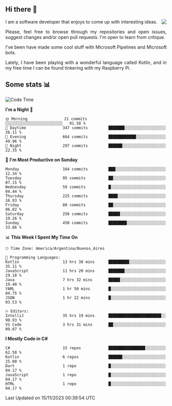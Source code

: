 ## Hi there :slightly_smiling_face:

<img src="https://github-readme-stats.vercel.app/api?username=victorgrycuk&show_icons=true&count_private=true&title_color=F7941E&icon_color=F7941E" align="right">

<p align="justify">
I am a software developer that enjoys to come up with interesting ideas.
<p/>

<p align= "justify">
Please, feel free to browse through my repositories and open issues, suggest changes and/or open pull requests. I'm open to learn from critique.
<p/>


<p align= "justify">
I've been have made some cool stuff with Microsoft Pipelines and Microsoft bots.
<p/>

<p align= "justify">
Lately, I have been playing with a wonderful language called Kotlin, and in my free time I can be found tinkering with my Raspberry Pi.
<p/>

## Some stats :bar_chart:
<!--START_SECTION:waka-->
![Code Time](http://img.shields.io/badge/Code%20Time-1%2C763%20hrs%2023%20mins-blue)

**I'm a Night 🦉** 

```text
🌞 Morning                21 commits          ░░░░░░░░░░░░░░░░░░░░░░░░░   01.58 % 
🌆 Daytime                347 commits         ███████░░░░░░░░░░░░░░░░░░   26.11 % 
🌃 Evening                664 commits         ████████████░░░░░░░░░░░░░   49.96 % 
🌙 Night                  297 commits         ██████░░░░░░░░░░░░░░░░░░░   22.35 % 
```
📅 **I'm Most Productive on Sunday** 

```text
Monday                   164 commits         ███░░░░░░░░░░░░░░░░░░░░░░   12.34 % 
Tuesday                  95 commits          ██░░░░░░░░░░░░░░░░░░░░░░░   07.15 % 
Wednesday                59 commits          █░░░░░░░░░░░░░░░░░░░░░░░░   04.44 % 
Thursday                 225 commits         ████░░░░░░░░░░░░░░░░░░░░░   16.93 % 
Friday                   80 commits          ██░░░░░░░░░░░░░░░░░░░░░░░   06.02 % 
Saturday                 256 commits         █████░░░░░░░░░░░░░░░░░░░░   19.26 % 
Sunday                   450 commits         ████████░░░░░░░░░░░░░░░░░   33.86 % 
```


📊 **This Week I Spent My Time On** 

```text
🕑︎ Time Zone: America/Argentina/Buenos_Aires

💬 Programming Languages: 
Kotlin                   13 hrs 38 mins      █████████░░░░░░░░░░░░░░░░   35.11 % 
JavaScript               11 hrs 20 mins      ███████░░░░░░░░░░░░░░░░░░   29.18 % 
Java                     7 hrs 32 mins       █████░░░░░░░░░░░░░░░░░░░░   19.40 % 
YAML                     1 hr 50 mins        █░░░░░░░░░░░░░░░░░░░░░░░░   04.75 % 
JSON                     1 hr 22 mins        █░░░░░░░░░░░░░░░░░░░░░░░░   03.53 % 

🔥 Editors: 
IntelliJ                 35 hrs 19 mins      ███████████████████████░░   90.93 % 
VS Code                  3 hrs 31 mins       ██░░░░░░░░░░░░░░░░░░░░░░░   09.07 % 
```

**I Mostly Code in C#** 

```text
C#                       15 repos            ████████████████░░░░░░░░░   62.50 % 
Kotlin                   6 repos             ██████░░░░░░░░░░░░░░░░░░░   25.00 % 
Dart                     1 repo              █░░░░░░░░░░░░░░░░░░░░░░░░   04.17 % 
JavaScript               1 repo              █░░░░░░░░░░░░░░░░░░░░░░░░   04.17 % 
HTML                     1 repo              █░░░░░░░░░░░░░░░░░░░░░░░░   04.17 % 
```




 Last Updated on 15/11/2023 00:39:54 UTC
<!--END_SECTION:waka-->

